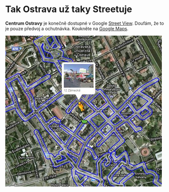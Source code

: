 <!--
title : Tak Ostrava už taky Streetuje
author : Roman Ožana <ozana@omdesign.cz>
date : 12.3.2010 12:51:01
tags : google-maps, Ostrava
-->

# Tak Ostrava už taky Streetuje

**Centrum Ostravy** je konečně dostupné v Google [Street View][1]. Doufám, že to je pouze předvoj a ochutnávka. Koukněte na [Google Maps][2].

[<img class="aligncenter size-full wp-image-884" title="ostrava" src="ostrava.jpg" alt="" width="495" height="479" />][3]

 [1]: http://www.google.com/intl/en_us/help/maps/streetview/
 [2]: http://maps.google.com/maps?f=q&source=s_q&hl=en&geocode=&q=Ostrava&sll=49.792705,18.232887&sspn=0.011691,0.033023&ie=UTF8&hq=&hnear=Ostrava,+Czech+Republic&t=h&z=11 "OStrava"
 [3]: ostrava.jpg